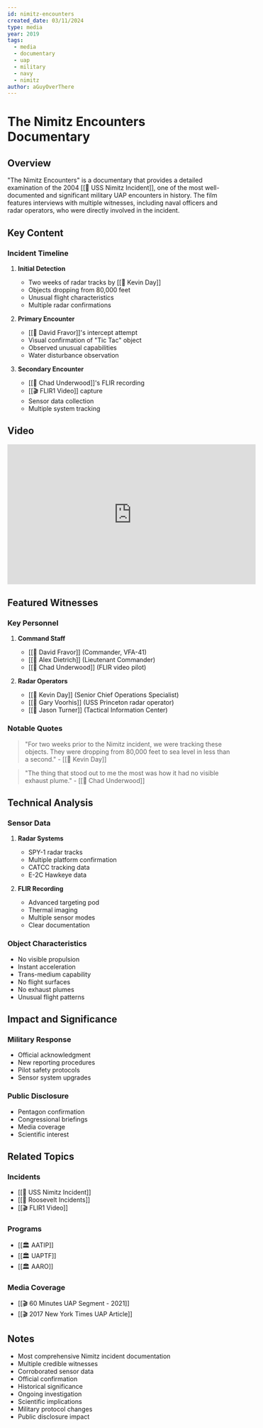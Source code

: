 ```yaml
---
id: nimitz-encounters
created_date: 03/11/2024
type: media
year: 2019
tags:
  - media
  - documentary
  - uap
  - military
  - navy
  - nimitz
author: aGuyOverThere
---
```


# The Nimitz Encounters Documentary

## Overview

"The Nimitz Encounters" is a documentary that provides a detailed examination of the 2004 [[📜 USS Nimitz Incident]], one of the most well-documented and significant military UAP encounters in history. The film features interviews with multiple witnesses, including naval officers and radar operators, who were directly involved in the incident.

## Key Content

### Incident Timeline
1. **Initial Detection**
   - Two weeks of radar tracks by [[👤 Kevin Day]]
   - Objects dropping from 80,000 feet
   - Unusual flight characteristics
   - Multiple radar confirmations

2. **Primary Encounter**
   - [[👤 David Fravor]]'s intercept attempt
   - Visual confirmation of "Tic Tac" object
   - Observed unusual capabilities
   - Water disturbance observation

3. **Secondary Encounter**
   - [[👤 Chad Underwood]]'s FLIR recording
   - [[🎬 FLIR1 Video]] capture
   - Sensor data collection
   - Multiple system tracking

## Video

<iframe width="560" height="315" src="https://www.youtube.com/embed/PRgoisHRmUE?si=pw2xbXPdxIJmx-3W" title="YouTube video player" frameborder="0" allow="accelerometer; autoplay; clipboard-write; encrypted-media; gyroscope; picture-in-picture; web-share" referrerpolicy="strict-origin-when-cross-origin" allowfullscreen></iframe>

## Featured Witnesses

### Key Personnel
1. **Command Staff**
   - [[👤 David Fravor]] (Commander, VFA-41)
   - [[👤 Alex Dietrich]] (Lieutenant Commander)
   - [[👤 Chad Underwood]] (FLIR video pilot)

2. **Radar Operators**
   - [[👤 Kevin Day]] (Senior Chief Operations Specialist)
   - [[👤 Gary Voorhis]] (USS Princeton radar operator)
   - [[👤 Jason Turner]] (Tactical Information Center)

### Notable Quotes

> "For two weeks prior to the Nimitz incident, we were tracking these objects. They were dropping from 80,000 feet to sea level in less than a second." - [[👤 Kevin Day]]

> "The thing that stood out to me the most was how it had no visible exhaust plume." - [[👤 Chad Underwood]]

## Technical Analysis

### Sensor Data
1. **Radar Systems**
   - SPY-1 radar tracks
   - Multiple platform confirmation
   - CATCC tracking data
   - E-2C Hawkeye data

2. **FLIR Recording**
   - Advanced targeting pod
   - Thermal imaging
   - Multiple sensor modes
   - Clear documentation

### Object Characteristics
- No visible propulsion
- Instant acceleration
- Trans-medium capability
- No flight surfaces
- No exhaust plumes
- Unusual flight patterns

## Impact and Significance

### Military Response
- Official acknowledgment
- New reporting procedures
- Pilot safety protocols
- Sensor system upgrades

### Public Disclosure
- Pentagon confirmation
- Congressional briefings
- Media coverage
- Scientific interest

## Related Topics

### Incidents
- [[📜 USS Nimitz Incident]]
- [[📜 Roosevelt Incidents]]
- [[🎬 FLIR1 Video]]

### Programs
- [[🏛️ AATIP]]
- [[🏛️ UAPTF]]
- [[🏛️ AARO]]

### Media Coverage
- [[🎬 60 Minutes UAP Segment - 2021]]
- [[🎬 2017 New York Times UAP Article]]

## Notes

- Most comprehensive Nimitz incident documentation
- Multiple credible witnesses
- Corroborated sensor data
- Official confirmation
- Historical significance
- Ongoing investigation
- Scientific implications
- Military protocol changes
- Public disclosure impact
